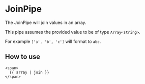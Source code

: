 # JoinPipe

The JoinPipe will join values in an array.

This pipe assumes the provided value to be of type `Array<string>`.

For example
`['a', 'b', 'c']` will format to `abc`.

## How to use
```angular2html
<span>
  {{ array | join }}
</span>
```
